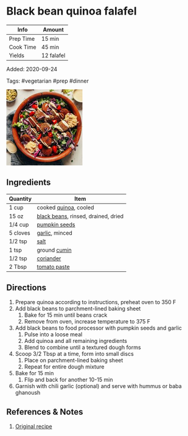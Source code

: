 # Black bean quinoa falafel

| Info      | Amount     |
| --------- | ---------- |
| Prep Time | 15 min     |
| Cook Time | 45 min     |
| Yields    | 12 falafel |

Added: 2020-09-24

Tags: #vegetarian #prep #dinner

![black bean quinoa falafel](../Media/black-bean-quinoa-falafel.jpg)

## Ingredients

| Quantity | Item                                                                   |
| -------- | ---------------------------------------------------------------------- |
| 1 cup    | cooked [quinoa](../Ingredients/quinoa.md), cooled                      |
| 15 oz    | [black beans](../Ingredients/black%20beans.md), rinsed, drained, dried |
| 1/4 cup  | [pumpkin seeds](../Ingredients/pumpkin%20seeds.md)                     |
| 5 cloves | [garlic](../Ingredients/garlic.md), minced                             |
| 1/2 tsp  | [salt](../Ingredients/salt.md)                                         |
| 1 tsp    | ground [cumin](../Ingredients/cumin.md)                                |
| 1/2 tsp  | [coriander](../Ingredients/coriander.md)                               |
| 2 Tbsp   | [tomato paste](../Ingredients/tomato%20paste.md)                       |

## Directions

1. Prepare quinoa according to instructions, preheat oven to 350 F
2. Add black beans to parchment-lined baking sheet
    1. Bake for 15 min until beans crack
    2. Remove from oven, increase temperature to 375 F
3. Add black beans to food processor with pumpkin seeds and garlic
    1. Pulse into a loose meal
    2. Add quinoa and all remaining ingredients
    3. Blend to combine until a textured dough forms
4. Scoop 3/2 Tbsp at a time, form into small discs
    1. Place on parchment-lined baking sheet
    2. Repeat for entire dough mixture
5. Bake for 15 min
    1. Flip and back for another 10-15 min
6. Garnish with chili garlic (optional) and serve with hummus or baba ghanoush

## References & Notes

1. [Original recipe](https://minimalistbaker.com/baked-quinoa-black-bean-falafel/)
